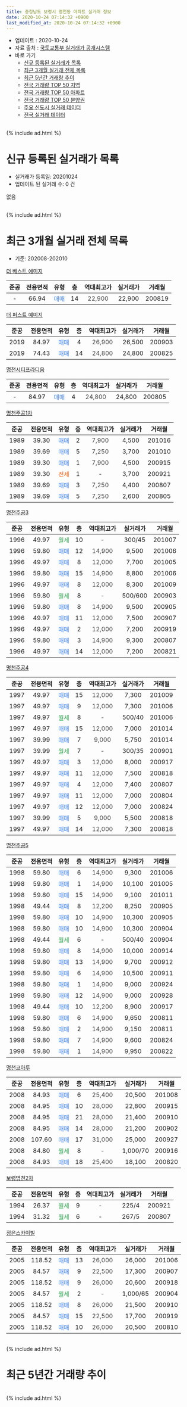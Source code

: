 ```yaml
---
title: 충청남도 보령시 명천동 아파트 실거래 정보
date: 2020-10-24 07:14:32 +0900
last_modified_at: 2020-10-24 07:14:32 +0900
---
```


* 업데이트 : 2020-10-24
* 자료 출처 : [국토교통부 실거래가 공개시스템](http://rt.molit.go.kr)
* 바로 가기
    * [신규 등록된 실거래가 목록](#신규-등록된-실거래가-목록)
    * [최근 3개월 실거래 전체 목록](#최근-3개월-실거래-전체-목록)
    * [최근 5년간 거래량 추이](#최근-5년간-거래량-추이)
    * [전국 거래량 TOP 50 지역](https://inasie.github.io/apt-trade-info/최근-3개월-전국에서-가장-거래가-많이-발생한-지역)
    * [전국 거래량 TOP 50 아파트](https://inasie.github.io/apt-trade-info/최근-3개월-전국에서-가장-거래가-많이-발생한-아파트)
    * [전국 거래량 TOP 50 분양권](https://inasie.github.io/apt-trade-info/최근-3개월-전국에서-가장-거래가-많이-발생한-분양권)
    * [주요 신도시 실거래 데이터](https://inasie.github.io/apt-trade-info/주요-신도시)
    * [전국 실거래 데이터](https://inasie.github.io/apt-trade-info/전국)
<br>
{% include ad.html %}
<br>

# 신규 등록된 실거래가 목록
* 실거래가 등록일: 20201024
* 업데이트 된 실거래 수: 0 건

없음

<br>
{% include ad.html %}
<br>

# 최근 3개월 실거래 전체 목록
* 기준: 202008-202010


[더 베스트 예미지](https://search.naver.com/search.naver?query=%EC%B6%A9%EC%B2%AD%EB%82%A8%EB%8F%84+%EB%B3%B4%EB%A0%B9%EC%8B%9C+%EB%AA%85%EC%B2%9C%EB%8F%99+%EB%8D%94+%EB%B2%A0%EC%8A%A4%ED%8A%B8+%EC%98%88%EB%AF%B8%EC%A7%80)

|준공|전용면적|유형|층|역대최고가|실거래가|거래월|
|:---:|:---:|:---:|:---:|:---:|:---:|:---:|
|-|66.94|<span style="color:#4285f3">매매</span>|14|<span style="color:#444444">22,900</span>|22,900|200819|

[더 퍼스트 예미지](https://search.naver.com/search.naver?query=%EC%B6%A9%EC%B2%AD%EB%82%A8%EB%8F%84+%EB%B3%B4%EB%A0%B9%EC%8B%9C+%EB%AA%85%EC%B2%9C%EB%8F%99+%EB%8D%94+%ED%8D%BC%EC%8A%A4%ED%8A%B8+%EC%98%88%EB%AF%B8%EC%A7%80)

|준공|전용면적|유형|층|역대최고가|실거래가|거래월|
|:---:|:---:|:---:|:---:|:---:|:---:|:---:|
|2019|84.97|<span style="color:#4285f3">매매</span>|4|<span style="color:#444444">26,900</span>|26,500|200903|
|2019|74.43|<span style="color:#4285f3">매매</span>|14|<span style="color:#444444">24,800</span>|24,800|200825|

[명천시티프라디움](https://search.naver.com/search.naver?query=%EC%B6%A9%EC%B2%AD%EB%82%A8%EB%8F%84+%EB%B3%B4%EB%A0%B9%EC%8B%9C+%EB%AA%85%EC%B2%9C%EB%8F%99+%EB%AA%85%EC%B2%9C%EC%8B%9C%ED%8B%B0%ED%94%84%EB%9D%BC%EB%94%94%EC%9B%80)

|준공|전용면적|유형|층|역대최고가|실거래가|거래월|
|:---:|:---:|:---:|:---:|:---:|:---:|:---:|
|-|84.97|<span style="color:#4285f3">매매</span>|4|<span style="color:#444444">24,800</span>|24,800|200805|

[명천주공1차](https://search.naver.com/search.naver?query=%EC%B6%A9%EC%B2%AD%EB%82%A8%EB%8F%84+%EB%B3%B4%EB%A0%B9%EC%8B%9C+%EB%AA%85%EC%B2%9C%EB%8F%99+%EB%AA%85%EC%B2%9C%EC%A3%BC%EA%B3%B51%EC%B0%A8)

|준공|전용면적|유형|층|역대최고가|실거래가|거래월|
|:---:|:---:|:---:|:---:|:---:|:---:|:---:|
|1989|39.30|<span style="color:#4285f3">매매</span>|2|<span style="color:#444444">7,900</span>|4,500|201016|
|1989|39.69|<span style="color:#4285f3">매매</span>|5|<span style="color:#444444">7,250</span>|3,700|201010|
|1989|39.30|<span style="color:#4285f3">매매</span>|1|<span style="color:#444444">7,900</span>|4,500|200915|
|1989|39.30|<span style="color:#ff5a00">전세</span>|1|<span style="color:#444444">-</span>|3,700|200921|
|1989|39.69|<span style="color:#4285f3">매매</span>|3|<span style="color:#444444">7,250</span>|4,400|200807|
|1989|39.69|<span style="color:#4285f3">매매</span>|5|<span style="color:#444444">7,250</span>|2,600|200805|

[명천주공3](https://search.naver.com/search.naver?query=%EC%B6%A9%EC%B2%AD%EB%82%A8%EB%8F%84+%EB%B3%B4%EB%A0%B9%EC%8B%9C+%EB%AA%85%EC%B2%9C%EB%8F%99+%EB%AA%85%EC%B2%9C%EC%A3%BC%EA%B3%B53)

|준공|전용면적|유형|층|역대최고가|실거래가|거래월|
|:---:|:---:|:---:|:---:|:---:|:---:|:---:|
|1996|49.97|<span style="color:#34a853">월세</span>|10|<span style="color:#444444">-</span>|300/45|201007|
|1996|59.80|<span style="color:#4285f3">매매</span>|12|<span style="color:#444444">14,900</span>|9,500|201006|
|1996|49.97|<span style="color:#4285f3">매매</span>|8|<span style="color:#444444">12,000</span>|7,700|201005|
|1996|59.80|<span style="color:#4285f3">매매</span>|15|<span style="color:#444444">14,900</span>|8,800|201006|
|1996|49.97|<span style="color:#4285f3">매매</span>|8|<span style="color:#444444">12,000</span>|8,300|201009|
|1996|59.80|<span style="color:#34a853">월세</span>|8|<span style="color:#444444">-</span>|500/600|200903|
|1996|59.80|<span style="color:#4285f3">매매</span>|8|<span style="color:#444444">14,900</span>|9,500|200905|
|1996|49.97|<span style="color:#4285f3">매매</span>|11|<span style="color:#444444">12,000</span>|7,500|200907|
|1996|49.97|<span style="color:#4285f3">매매</span>|2|<span style="color:#444444">12,000</span>|7,200|200919|
|1996|59.80|<span style="color:#4285f3">매매</span>|3|<span style="color:#444444">14,900</span>|9,300|200807|
|1996|49.97|<span style="color:#4285f3">매매</span>|14|<span style="color:#444444">12,000</span>|7,200|200821|

[명천주공4](https://search.naver.com/search.naver?query=%EC%B6%A9%EC%B2%AD%EB%82%A8%EB%8F%84+%EB%B3%B4%EB%A0%B9%EC%8B%9C+%EB%AA%85%EC%B2%9C%EB%8F%99+%EB%AA%85%EC%B2%9C%EC%A3%BC%EA%B3%B54)

|준공|전용면적|유형|층|역대최고가|실거래가|거래월|
|:---:|:---:|:---:|:---:|:---:|:---:|:---:|
|1997|49.97|<span style="color:#4285f3">매매</span>|15|<span style="color:#444444">12,000</span>|7,300|201009|
|1997|49.97|<span style="color:#4285f3">매매</span>|9|<span style="color:#444444">12,000</span>|7,300|201006|
|1997|49.97|<span style="color:#34a853">월세</span>|8|<span style="color:#444444">-</span>|500/40|201006|
|1997|49.97|<span style="color:#4285f3">매매</span>|15|<span style="color:#444444">12,000</span>|7,000|201014|
|1997|39.99|<span style="color:#4285f3">매매</span>|7|<span style="color:#444444">9,000</span>|5,750|201014|
|1997|39.99|<span style="color:#34a853">월세</span>|7|<span style="color:#444444">-</span>|300/35|200901|
|1997|49.97|<span style="color:#4285f3">매매</span>|3|<span style="color:#444444">12,000</span>|8,000|200917|
|1997|49.97|<span style="color:#4285f3">매매</span>|11|<span style="color:#444444">12,000</span>|7,500|200818|
|1997|49.97|<span style="color:#4285f3">매매</span>|4|<span style="color:#444444">12,000</span>|7,400|200807|
|1997|49.97|<span style="color:#4285f3">매매</span>|11|<span style="color:#444444">12,000</span>|7,000|200804|
|1997|49.97|<span style="color:#4285f3">매매</span>|12|<span style="color:#444444">12,000</span>|7,000|200824|
|1997|39.99|<span style="color:#4285f3">매매</span>|5|<span style="color:#444444">9,000</span>|5,500|200818|
|1997|49.97|<span style="color:#4285f3">매매</span>|14|<span style="color:#444444">12,000</span>|7,300|200818|

[명천주공5](https://search.naver.com/search.naver?query=%EC%B6%A9%EC%B2%AD%EB%82%A8%EB%8F%84+%EB%B3%B4%EB%A0%B9%EC%8B%9C+%EB%AA%85%EC%B2%9C%EB%8F%99+%EB%AA%85%EC%B2%9C%EC%A3%BC%EA%B3%B55)

|준공|전용면적|유형|층|역대최고가|실거래가|거래월|
|:---:|:---:|:---:|:---:|:---:|:---:|:---:|
|1998|59.80|<span style="color:#4285f3">매매</span>|6|<span style="color:#444444">14,900</span>|9,300|201006|
|1998|59.80|<span style="color:#4285f3">매매</span>|1|<span style="color:#444444">14,900</span>|10,100|201005|
|1998|59.80|<span style="color:#4285f3">매매</span>|15|<span style="color:#444444">14,900</span>|9,100|201011|
|1998|49.44|<span style="color:#4285f3">매매</span>|8|<span style="color:#444444">12,200</span>|8,250|200905|
|1998|59.80|<span style="color:#4285f3">매매</span>|10|<span style="color:#444444">14,900</span>|10,300|200905|
|1998|59.80|<span style="color:#4285f3">매매</span>|10|<span style="color:#444444">14,900</span>|10,300|200904|
|1998|49.44|<span style="color:#34a853">월세</span>|6|<span style="color:#444444">-</span>|500/40|200904|
|1998|59.80|<span style="color:#4285f3">매매</span>|8|<span style="color:#444444">14,900</span>|10,000|200914|
|1998|59.80|<span style="color:#4285f3">매매</span>|13|<span style="color:#444444">14,900</span>|9,700|200912|
|1998|59.80|<span style="color:#4285f3">매매</span>|6|<span style="color:#444444">14,900</span>|10,500|200911|
|1998|59.80|<span style="color:#4285f3">매매</span>|1|<span style="color:#444444">14,900</span>|9,000|200924|
|1998|59.80|<span style="color:#4285f3">매매</span>|12|<span style="color:#444444">14,900</span>|9,000|200928|
|1998|49.44|<span style="color:#4285f3">매매</span>|10|<span style="color:#444444">12,200</span>|8,900|200917|
|1998|59.80|<span style="color:#4285f3">매매</span>|6|<span style="color:#444444">14,900</span>|9,650|200811|
|1998|59.80|<span style="color:#4285f3">매매</span>|2|<span style="color:#444444">14,900</span>|9,150|200811|
|1998|59.80|<span style="color:#4285f3">매매</span>|7|<span style="color:#444444">14,900</span>|9,600|200824|
|1998|59.80|<span style="color:#4285f3">매매</span>|1|<span style="color:#444444">14,900</span>|9,950|200822|


<script async src="//pagead2.googlesyndication.com/pagead/js/adsbygoogle.js"></script>
<!-- 기본 -->
<ins class="adsbygoogle"
     style="display:block"
     data-ad-client="ca-pub-2446590836940007"
     data-ad-slot="1659523306"
     data-ad-format="auto"
     data-full-width-responsive="true"></ins>
<script>
(adsbygoogle = window.adsbygoogle || []).push({});
</script>


[명천코아루](https://search.naver.com/search.naver?query=%EC%B6%A9%EC%B2%AD%EB%82%A8%EB%8F%84+%EB%B3%B4%EB%A0%B9%EC%8B%9C+%EB%AA%85%EC%B2%9C%EB%8F%99+%EB%AA%85%EC%B2%9C%EC%BD%94%EC%95%84%EB%A3%A8)

|준공|전용면적|유형|층|역대최고가|실거래가|거래월|
|:---:|:---:|:---:|:---:|:---:|:---:|:---:|
|2008|84.93|<span style="color:#4285f3">매매</span>|6|<span style="color:#444444">25,400</span>|20,500|201008|
|2008|84.95|<span style="color:#4285f3">매매</span>|10|<span style="color:#444444">28,000</span>|22,800|200915|
|2008|84.95|<span style="color:#4285f3">매매</span>|21|<span style="color:#444444">28,000</span>|21,400|200910|
|2008|84.95|<span style="color:#4285f3">매매</span>|14|<span style="color:#444444">28,000</span>|21,200|200902|
|2008|107.60|<span style="color:#4285f3">매매</span>|17|<span style="color:#444444">31,000</span>|25,000|200927|
|2008|84.80|<span style="color:#34a853">월세</span>|8|<span style="color:#444444">-</span>|1,000/70|200916|
|2008|84.93|<span style="color:#4285f3">매매</span>|18|<span style="color:#444444">25,400</span>|18,100|200820|

[보령명천2차](https://search.naver.com/search.naver?query=%EC%B6%A9%EC%B2%AD%EB%82%A8%EB%8F%84+%EB%B3%B4%EB%A0%B9%EC%8B%9C+%EB%AA%85%EC%B2%9C%EB%8F%99+%EB%B3%B4%EB%A0%B9%EB%AA%85%EC%B2%9C2%EC%B0%A8)

|준공|전용면적|유형|층|역대최고가|실거래가|거래월|
|:---:|:---:|:---:|:---:|:---:|:---:|:---:|
|1994|26.37|<span style="color:#34a853">월세</span>|9|<span style="color:#444444">-</span>|225/4|200921|
|1994|31.32|<span style="color:#34a853">월세</span>|6|<span style="color:#444444">-</span>|267/5|200807|

[정은스카이빌](https://search.naver.com/search.naver?query=%EC%B6%A9%EC%B2%AD%EB%82%A8%EB%8F%84+%EB%B3%B4%EB%A0%B9%EC%8B%9C+%EB%AA%85%EC%B2%9C%EB%8F%99+%EC%A0%95%EC%9D%80%EC%8A%A4%EC%B9%B4%EC%9D%B4%EB%B9%8C)

|준공|전용면적|유형|층|역대최고가|실거래가|거래월|
|:---:|:---:|:---:|:---:|:---:|:---:|:---:|
|2005|118.52|<span style="color:#4285f3">매매</span>|13|<span style="color:#444444">26,000</span>|26,000|201006|
|2005|84.57|<span style="color:#4285f3">매매</span>|9|<span style="color:#444444">22,500</span>|17,300|200907|
|2005|118.52|<span style="color:#4285f3">매매</span>|9|<span style="color:#444444">26,000</span>|20,600|200918|
|2005|84.57|<span style="color:#34a853">월세</span>|2|<span style="color:#444444">-</span>|1,000/65|200904|
|2005|118.52|<span style="color:#4285f3">매매</span>|8|<span style="color:#444444">26,000</span>|21,500|200910|
|2005|84.57|<span style="color:#4285f3">매매</span>|15|<span style="color:#444444">22,500</span>|17,700|200919|
|2005|118.52|<span style="color:#4285f3">매매</span>|10|<span style="color:#444444">26,000</span>|20,500|200810|


<br>
{% include ad.html %}
<br>

# 최근 5년간 거래량 추이


<div style="width:100%;">
    <canvas id="deal_progress" height="200"></canvas>
</div>

<script>
new Chart(document.getElementById("deal_progress"), {
    type: 'line',
    data: {
        labels: ['201510','201511','201512','201601','201602','201603','201604','201605','201606','201607','201608','201609','201610','201611','201612','201701','201702','201703','201704','201705','201706','201707','201708','201709','201710','201711','201712','201801','201802','201803','201804','201805','201806','201807','201808','201809','201810','201811','201812','201901','201902','201903','201904','201905','201906','201907','201908','201909','201910','201911','201912','202001','202002','202003','202004','202005','202006','202007','202008','202009','202010'],
        datasets: [{
            label: '매매',
            pointRadius: 1,
            data: [20, 14, 14, 12, 16, 9, 15, 13, 11, 7, 11, 10, 12, 14, 11, 9, 19, 15, 16, 7, 18, 18, 9, 14, 10, 14, 8, 9, 6, 14, 27, 18, 16, 19, 18, 8, 15, 18, 10, 21, 11, 24, 21, 22, 30, 44, 41, 30, 39, 30, 29, 34, 45, 18, 26, 19, 17, 24, 19, 23, 15],
            borderColor: "rgba(255, 201, 14, 1)",
            backgroundColor: "rgba(255, 201, 14, 0.5)",
            fill: false,
            lineTension: 0
        },{
            label: '전월세',
            pointRadius: 1,
            data: [8, 10, 7, 6, 6, 4, 5, 9, 8, 4, 5, 4, 5, 12, 6, 9, 12, 9, 8, 4, 8, 8, 8, 6, 11, 4, 14, 12, 9, 4, 7, 5, 7, 5, 2, 6, 5, 8, 8, 7, 16, 6, 4, 8, 3, 6, 9, 8, 7, 6, 8, 6, 9, 2, 11, 9, 4, 4, 1, 7, 2],
            borderColor: "rgba(0, 141, 185, 1)",
            backgroundColor: "rgba(0, 141, 185, 0.5)",
            fill: false,
            lineTension: 0
        }
        ]
    },
    options: {
        responsive: true,
        title: {
            display: false
        },
        tooltips: {
            mode: 'index',
            intersect: false
        },
        hover: {
            mode: 'nearest',
            intersect: true
        },
        scales: {
            xAxes: [{
                display: true,
                scaleLabel: {
                    display: true,
                    labelString: '년/월'
                }
            }],
            yAxes: [{
                display: true,
                ticks: {
                    suggestedMin: 0,
                },
                scaleLabel: {
                    display: true,
                    labelString: '실거래 수'
                }
            }]
        }
    }
});

</script>


<br>
{% include ad.html %}
<br>

